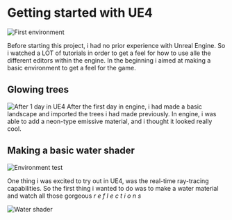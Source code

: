 # Getting started with UE4

![First environment](/img/post2.png)

Before starting this project, i had no prior experience with Unreal Engine. So i watched a LOT of tutorials in order to get a feel for how to use alle the different editors within the engine. In the beginning i aimed at making a basic environment to get a feel for the game.

## Glowing trees

![After 1 day in UE4](/img/post2/day1.png)
After the first day in engine, i had made a basic landscape and imported the trees i had made previously. In engine, i was able to add a neon-type emissive material, and i thought it looked really cool.

## Making a basic water shader

![Environment test](/img/post2/env.png)

One thing i was excited to try out in UE4, was the real-time ray-tracing capabilities. So the first thing i wanted to do was to make a water material and watch all those gorgeous <i> r e f l e c t i o n s</i>

![Water shader](/img/post2/water.png)


